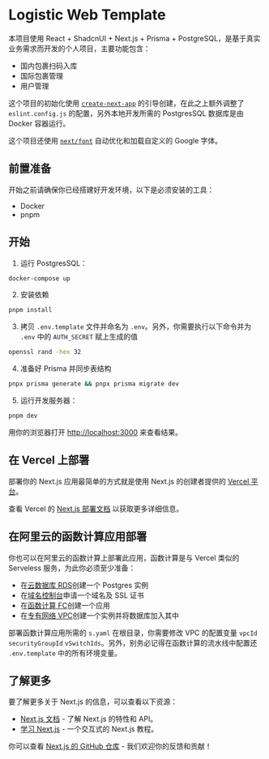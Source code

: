 # Logistic Web Template

本项目使用 React + ShadcnUI + Next.js + Prisma + PostgreSQL，是基于真实业务需求而开发的个人项目，主要功能包含：

- 国内包裹扫码入库
- 国际包裹管理
- 用户管理

这个项目的初始化使用 [`create-next-app`](https://github.com/vercel/next.js/tree/canary/packages/create-next-app) 的引导创建，在此之上额外调整了 `eslint.config.js` 的配置，另外本地开发所需的 PostgresSQL 数据库是由 Docker 容器运行。

这个项目还使用 [`next/font`](https://nextjs.org/docs/basic-features/font-optimization) 自动优化和加载自定义的 Google 字体。

## 前置准备

开始之前请确保你已经搭建好开发环境，以下是必须安装的工具：

- Docker
- pnpm

## 开始

1. 运行 PostgresSQL：

```bash
docker-compose up
```

2. 安装依赖

```bash
pnpm install
```

3. 拷贝 `.env.template` 文件并命名为 `.env`。另外，你需要执行以下命令并为 `.env` 中的 `AUTH_SECRET` 赋上生成的值

```bash
openssl rand -hex 32
```

4. 准备好 Prisma 并同步表结构

```bash
pnpx prisma generate && pnpx prisma migrate dev
```

5. 运行开发服务器：

```bash
pnpm dev
```

用你的浏览器打开 [http://localhost:3000](http://localhost:3000) 来查看结果。

## 在 Vercel 上部署

部署你的 Next.js 应用最简单的方式就是使用 Next.js 的创建者提供的 [Vercel 平台](https://vercel.com/new?utm_medium=default-template&filter=next.js&utm_source=create-next-app&utm_campaign=create-next-app-readme)。

查看 Vercel 的 [Next.js 部署文档](https://nextjs.org/docs/deployment) 以获取更多详细信息。

## 在阿里云的函数计算应用部署 

你也可以在阿里云的函数计算上部署此应用，函数计算是与 Vercel 类似的 Serveless 服务，为此你必须至少准备：

- 在[云数据库 RDS](https://rdsnext.console.aliyun.com/)创建一个 Postgres 实例
- 在[域名控制台](https://dc.console.aliyun.com/)申请一个域名及 SSL 证书
- 在[函数计算 FC](https://fcnext.console.aliyun.com/)创建一个应用
- 在[专有网络 VPC](https://vpc.console.aliyun.com/overview)创建一个实例并将数据库加入其中

部署函数计算应用所需的 `s.yaml` 在根目录，你需要修改 VPC 的配置变量 `vpcId` `securityGroupId` `vSwitchIds`。另外，别务必记得在函数计算的流水线中配置还 `.env.template` 中的所有环境变量。

## 了解更多

要了解更多关于 Next.js 的信息，可以查看以下资源：

- [Next.js 文档](https://nextjs.org/docs) - 了解 Next.js 的特性和 API。
- [学习 Next.js](https://nextjs.org/learn) - 一个交互式的 Next.js 教程。

你可以查看 [Next.js 的 GitHub 仓库](https://github.com/vercel/next.js/) - 我们欢迎你的反馈和贡献！

